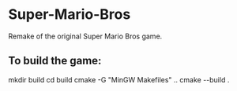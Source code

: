 # Super-Mario-Bros
Remake of the original Super Mario Bros game.

## To build the game:
mkdir build
cd build
cmake -G "MinGW Makefiles" ..
cmake --build .